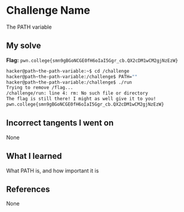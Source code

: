 # Challenge Name
The PATH variable

## My solve
**Flag:** `pwn.college{smn9gBGoNCGE0fH6oIaI5Ggr_cb.QX2cDM1wCM2gjNzEzW}`

```bash
hacker@path~the-path-variable:~$ cd /challenge
hacker@path~the-path-variable:/challenge$ PATH=""
hacker@path~the-path-variable:/challenge$ ./run
Trying to remove /flag...
/challenge/run: line 4: rm: No such file or directory
The flag is still there! I might as well give it to you!
pwn.college{smn9gBGoNCGE0fH6oIaI5Ggr_cb.QX2cDM1wCM2gjNzEzW}
```

## Incorrect tangents I went on
None

## What I learned
What PATH is, and how important it is

## References 
None
